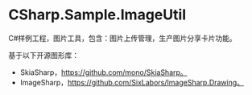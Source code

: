 # CSharp.Sample.ImageUtil
C#样例工程，图片工具，包含：图片上传管理，生产图片分享卡片功能。

基于以下开源图形库：
- SkiaSharp，https://github.com/mono/SkiaSharp。
- ImageSharp，https://github.com/SixLabors/ImageSharp.Drawing。
